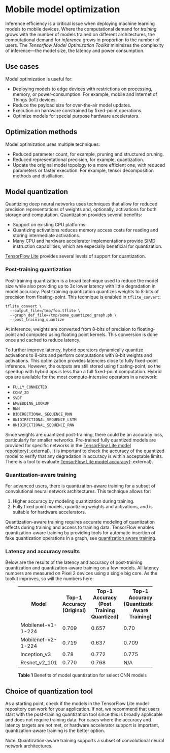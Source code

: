 # Mobile model optimization

Inference efficiency is a critical issue when deploying machine learning
models to mobile devices. Where the computational demand for *training*
grows with the number of models trained on different architectures, the
computational demand for *inference* grows in proportion to the number of
users. The *Tensorflow Model Optimization Toolkit* minimizes the complexity
of inference—the model size, the latency and power consumption.


## Use cases

Model optimization is useful for:

* Deploying models to edge devices with restrictions on processing, memory, or power-consumption.
  For example, mobile and Internet of Things (IoT) devices.
* Reduce the payload size for over-the-air model updates.
* Execution on hardware constrained by fixed-point operations.
* Optimize models for special purpose hardware accelerators.


## Optimization methods

Model optimization uses multiple techniques:

* Reduced parameter count, for example, pruning and structured pruning.
* Reduced representational precision, for example, quantization.
* Update the original model topology to a more efficient one, with reduced parameters or faster execution.
  For example, tensor decomposition methods and distillation.


## Model quantization

Quantizing deep neural networks uses techniques that allow for reduced precision
representations of weights and, optionally, activations for both storage and
computation. Quantization provides several benefits:

* Support on existing CPU platforms.
* Quantizing activations reduces memory access costs for reading and storing intermediate activations.
* Many CPU and hardware accelerator implementations provide SIMD instruction capabilities, which are especially beneficial for quantization.

[TensorFlow Lite](../mobile/tflite) provides several levels of support for quantization. 

### Post-training quantization

Post-training quantization is a broad technique used to reduce the model size while also
providing up to 3x lower latency with little degradation in model accuracy. Post-training
quantization quantizes weights to 8-bits of precision from floating-point. This technique
is enabled  in `tflite_convert`:

```
tflite_convert \
  --output_file=/tmp/foo.tflite \
  --graph_def_file=/tmp/some_quantized_graph.pb \
  --post_training_quantize
```

At inference, weights are converted from 8-bits of precision to floating-point and
computed using floating point kernels. This conversion is done once and cached to reduce latency.

To further improve latency, hybrid operators dynamically quantize activations to 8-bits and
perform computations with 8-bit weights and activations. This optimization provides latencies
close to fully fixed-point inference. However, the outputs are still stored using
floating-point, so the speedup with hybrid ops is less than a full fixed-point computation.
Hybrid ops are available for the most compute-intensive operators in a network:

*  `FULLY_CONNECTED`
*  `CONV_2D`
*  `SVDF`
*  `EMBEDDING_LOOKUP`
*  `RNN`
*  `BIDIRECTIONAL_SEQUENCE_RNN`
*  `UNIDIRECTIONAL_SEQUENCE_LSTM`
*  `UNIDIRECTIONAL_SEQUENCE_RNN`

Since weights are quantized post-training, there could be an accuracy loss, particularly for
smaller networks. Pre-trained fully quantized models are provided for specific networks in
the [TensorFlow Lite model repository](https://github.com/tensorflow/tensorflow/blob/master/tensorflow/contrib/lite/g3doc/models.md#image-classification-quantized-models){:.external}. It is important to check the accuracy of the quantized model to verify that any degradation
in accuracy is within acceptable limits. There is a tool to evaluate [TensorFlow Lite model accuracy](https://github.com/tensorflow/tensorflow/blob/master/tensorflow/contrib/lite/tools/accuracy/README.md){:.external}.

### Quantization-aware training

For advanced users, there is quantization-aware training for a subset of convolutional neural
network architectures. This technique allows for:

1. Higher accuracy by modeling quantization during training.
2. Fully fixed point models, quantizing weights and activations, and is suitable for hardware accelerators.

Quantization-aware training requires accurate modeling of quantization effects during training and
access to training data. TensorFlow enables quantization-aware training by providing tools for
automatic insertion of fake quantization operations in a graph, see
[quantization aware training](./quantization_training.md).

### Latency and accuracy results

Below are the results of the latency and accuracy of post-training quantization and
quantization-aware training on a few models. All latency numbers are measured on
Pixel&nbsp;2 devices using a single big core. As the toolkit improves, so will the numbers here:

<figure>
  <table>
    <tr>
      <th>Model</th>
      <th>Top-1 Accuracy (Original) </th>
      <th>Top-1 Accuracy (Post Training Quantized) </th>
      <th>Top-1 Accuracy (Quantization Aware Training) </th>
      <th>Latency (Original) (ms) </th>
      <th>Latency (Post Training Quantized) (ms) </th>
      <th>Latency (Quantization Aware Training) (ms) </th>
      <th> Size (Original) (MB)</th>
      <th> Size (Optimized) (MB)</th>
    </tr>
    <tr><td>Mobilenet-v1-1-224</td><td>0.709</td><td>0.657</td><td>0.70</td>
      <td>180</td><td>145</td><td>80.2</td><td>16.9</td><td>4.3</td></tr>
    <tr><td>Mobilenet-v2-1-224</td><td>0.719</td><td>0.637</td><td>0.709</td>
      <td>117</td><td>121</td><td>80.3</td><td>14</td><td>3.6</td></tr>
   <tr><td>Inception_v3</td><td>0.78</td><td>0.772</td><td>0.775</td>
      <td>1585</td><td>1187</td><td>637</td><td>95.7</td><td>23.9</td></tr>
   <tr><td>Resnet_v2_101</td><td>0.770</td><td>0.768</td><td>N/A</td>
      <td>3973</td><td>2868</td><td>N/A</td><td>178.3</td><td>44.9</td></tr>
 </table>
  <figcaption>
    <b>Table 1</b> Benefits of model quantization for select CNN models
  </figcaption>
</figure>

## Choice of quantization tool

As a starting point, check if the models in the TensorFlow Lite model repository can work for
your application. If not, we recommend that users start with the post-training quantization tool
since this is broadly applicable and does not require training data. For cases where the accuracy
and latency targets are not met, or hardware accelerator support is important, quantization-aware
training is the better option.
 
Note: Quantization-aware training supports a subset of convolutional neural network architectures.
